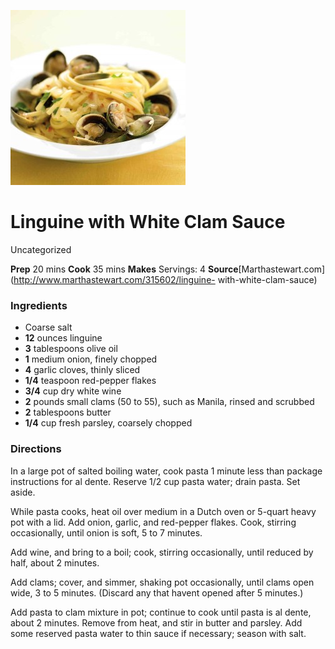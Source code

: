 ﻿

[![](./images/c537d0a3-45d3-4bd9-8afc-4494068cf0ca.jpg)](http://www.marthastewart.com/sites/files/marthastewart.com/styles/wmax-520-highdpi/public/d23/med102963_0607_linguini/med102963_0607_linguini_vert.jpg?itok=jNTe7G-R)

#  Linguine with White Clam Sauce

Uncategorized

 **Prep** 20 mins **Cook** 35 mins **Makes** Servings: 4
**Source**[Marthastewart.com](http://www.marthastewart.com/315602/linguine-
with-white-clam-sauce)

###  Ingredients

  * Coarse salt
  *  **12** ounces linguine
  *  **3** tablespoons olive oil
  *  **1** medium onion, finely chopped
  *  **4** garlic cloves, thinly sliced
  *  **1/4** teaspoon red-pepper flakes
  *  **3/4** cup dry white wine
  *  **2** pounds small clams (50 to 55), such as Manila, rinsed and scrubbed
  *  **2** tablespoons butter
  *  **1/4** cup fresh parsley, coarsely chopped

###  Directions

In a large pot of salted boiling water, cook pasta 1 minute less than package
instructions for al dente. Reserve 1/2 cup pasta water; drain pasta. Set
aside.

While pasta cooks, heat oil over medium in a Dutch oven or 5-quart heavy pot
with a lid. Add onion, garlic, and red-pepper flakes. Cook, stirring
occasionally, until onion is soft, 5 to 7 minutes.

Add wine, and bring to a boil; cook, stirring occasionally, until reduced by
half, about 2 minutes.

Add clams; cover, and simmer, shaking pot occasionally, until clams open wide,
3 to 5 minutes. (Discard any that havent opened after 5 minutes.)

Add pasta to clam mixture in pot; continue to cook until pasta is al dente,
about 2 minutes. Remove from heat, and stir in butter and parsley. Add some
reserved pasta water to thin sauce if necessary; season with salt.

